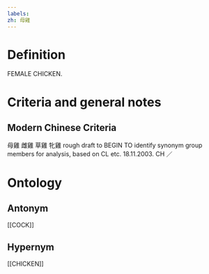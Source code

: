 ```yaml
---
labels: 
zh: 母雞
---
```


# Definition
FEMALE CHICKEN.
# Criteria and general notes
## Modern Chinese Criteria
母雞
雌雞
草雞
牝雞
rough draft to BEGIN TO identify synonym group members for analysis, based on CL etc. 18.11.2003. CH ／
# Ontology

## Antonym
[[COCK]]
## Hypernym
[[CHICKEN]]